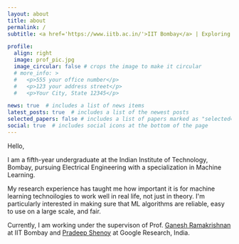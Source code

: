 ```yaml
---
layout: about
title: about
permalink: /
subtitle: <a href='https://www.iitb.ac.in/'>IIT Bombay</a> | Exploring the Unknown, One Algorithm at a Time. 

profile:
  align: right
  image: prof_pic.jpg
  image_circular: false # crops the image to make it circular
  # more_info: >
  #   <p>555 your office number</p>
  #   <p>123 your address street</p>
  #   <p>Your City, State 12345</p>

news: true  # includes a list of news items
latest_posts: true  # includes a list of the newest posts
selected_papers: false # includes a list of papers marked as "selected={true}"
social: true  # includes social icons at the bottom of the page
---
```

Hello,

I am a fifth-year undergraduate at the Indian Institute of Technology, Bombay, pursuing Electrical Engineering with a specialization in Machine Learning.

My research experience has taught me how important it is for machine learning technoilogies to work well in real life, not just in theory. I'm particularly interested in making sure that ML algorithms are reliable, easy to use on a large scale, and fair.

Currently, I am working under the supervison of Prof. [Ganesh Ramakrishnan](https://www.cse.iitb.ac.in/~ganesh/) at IIT Bombay and [Pradeep Shenoy](https://sites.google.com/site/pshenoyuw/) at Google Research, India.
